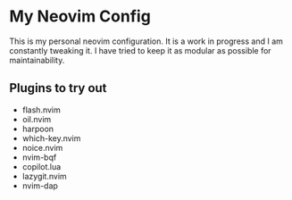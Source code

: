 # My Neovim Config

This is my personal neovim configuration. It is a work in progress and I am constantly tweaking it. I have tried to keep it as modular as possible for maintainability.

## Plugins to try out
- flash.nvim
- oil.nvim
- harpoon
- which-key.nvim
- noice.nvim
- nvim-bqf
- copilot.lua
- lazygit.nvim
- nvim-dap
